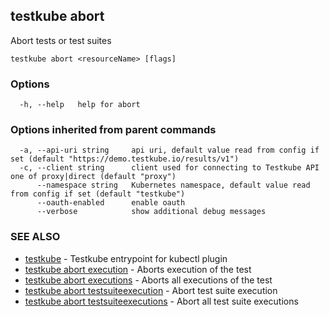 ## testkube abort

Abort tests or test suites

```
testkube abort <resourceName> [flags]
```

### Options

```
  -h, --help   help for abort
```

### Options inherited from parent commands

```
  -a, --api-uri string     api uri, default value read from config if set (default "https://demo.testkube.io/results/v1")
  -c, --client string      client used for connecting to Testkube API one of proxy|direct (default "proxy")
      --namespace string   Kubernetes namespace, default value read from config if set (default "testkube")
      --oauth-enabled      enable oauth
      --verbose            show additional debug messages
```

### SEE ALSO

* [testkube](testkube.md)	 - Testkube entrypoint for kubectl plugin
* [testkube abort execution](testkube_abort_execution.md)	 - Aborts execution of the test
* [testkube abort executions](testkube_abort_executions.md)	 - Aborts all executions of the test
* [testkube abort testsuiteexecution](testkube_abort_testsuiteexecution.md)	 - Abort test suite execution
* [testkube abort testsuiteexecutions](testkube_abort_testsuiteexecutions.md)	 - Abort all test suite executions

